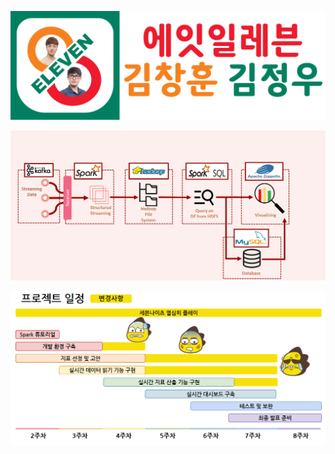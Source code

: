 ![로고_이름](./image/team_name.png)  
  
![시스템](./image/system.png)  

![스케쥴](./image/schedule.png)  


